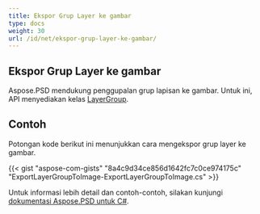 ```yaml
---
title: Ekspor Grup Layer ke gambar
type: docs
weight: 30
url: /id/net/ekspor-grup-layer-ke-gambar/
---
```


## **Ekspor Grup Layer ke gambar**
Aspose.PSD mendukung penggupalan grup lapisan ke gambar. Untuk ini, API menyediakan kelas [LayerGroup](https://reference.aspose.com/net/psd/aspose.psd.fileformats.psd.layers/layergroup).

## Contoh

Potongan kode berikut ini menunjukkan cara mengekspor grup layer ke gambar.

{{< gist "aspose-com-gists" "8a4c9d34ce856d1642fc7c0ce974175c" "ExportLayerGroupToImage-ExportLayerGroupToImage.cs" >}}

Untuk informasi lebih detail dan contoh-contoh, silakan kunjungi [dokumentasi Aspose.PSD untuk C#](https://docs.aspose.com/psd/net/).
